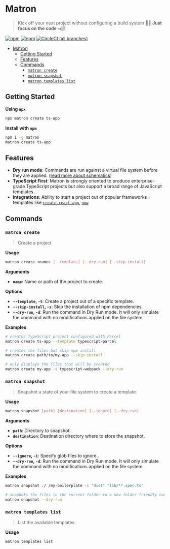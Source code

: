 # Matron

> Kick off your next project without configuring a build system ✋🏼
> **Just focus on the code 👈🏼**

[![npm](https://img.shields.io/npm/v/matron.svg?style=for-the-badge)](https://www.npmjs.com/package/matron) [![npm](https://img.shields.io/npm/dy/matron.svg?style=for-the-badge)](https://npm-stat.com/charts.html?package=matron) [![CircleCI (all branches)](https://img.shields.io/circleci/project/github/emyann/matron/master.svg?style=for-the-badge)](https://circleci.com/gh/emyann/matron)

- [Matron](#matron)
  - [Getting Started](#getting-started)
  - [Features](#features)
  - [Commands](#commands)
    - [`matron create`](#matron-create)
    - [`matron snapshot`](#matron-snapshot)
    - [`matron templates list`](#matron-templates-list)

## Getting Started

**Using `npx`**

```sh
npx matron create ts-app
```

**Install with `npm`**

```sh
npm i -g matron
matron create ts-app
```

## Features

- **Dry run mode**: Commands are run against a virtual file system before they are applied. ([read more about schematics](https://blog.angular.io/schematics-an-introduction-dc1dfbc2a2b2))
- **TypeScript First**: Matron is strongly oriented to produce enterprise-grade TypeScript projects but also support a broad range of JavaScript templates.
- **Integrations**: Ability to start a project out of popular frameworks templates like [`create-react-app`](https://github.com/facebook/create-react-app), [`now`](https://github.com/zeit/now-examples)

## Commands

### `matron create`

> Create a project

**Usage**

```sh
matron create <name> [--template] [--dry-run] [--skip-install]
```

**Arguments**

- **`name`**: Name or path of the project to create.

**Options**

- **`--template`, `-t`**: Create a project out of a specific template.
- **`--skip-install`, `-s`**: Skip the installation of npm dependencies.
- **`--dry-run`, `-d`**: Run the command in Dry Run mode. It will only simulate the command with no modifications applied on the file system.

**Examples**

```sh
# creates TypeScript project configured with Parcel
matron create ts-app --template typescript-parcel

# creates the files but skip npm install
matron create path/to/my-app --skip-install

# only displays the files that will be created
matron create my-app -t typescript-webpack --dry-run
```

### `matron snapshot`

> Snapshot a state of your file system to create a template.

**Usage**

```sh
matron snapshot [path] [destination] [--ignore] [--dry-run]
```

**Arguments**

- **`path`**: Directory to snapshot.
- **`destination`**: Destination directory where to store the snapshot.

**Options**

- **`--ignore`, `-i`**: Specify glob files to ignore..
- **`--dry-run`, `-d`**: Run the command in Dry Run mode. It will only simulate the command with no modifications applied on the file system.

**Examples**

```sh
matron snapshot ./ /my-boilerplate -i "dist" "lib/**.spec.ts"

# snaphots the files in the current folder to a new folder friendly named
matron snapshot --dry-run
```

### `matron templates list`

> List the available templates

**Usage**

```sh
matron templates list
```
